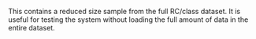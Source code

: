 This contains a reduced size sample from the full RC/class dataset. It is useful for testing the system without loading the full amount of data in the entire dataset.

